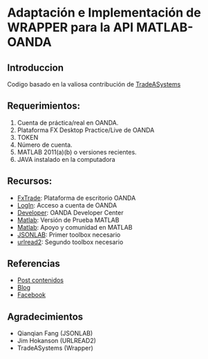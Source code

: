 # Adaptación e Implementación de WRAPPER para la API MATLAB-OANDA

## Introduccion
Codigo basado en la valiosa contribución de [TradeASystems](https://github.com/tradeasystems/MatlabOanda_Wrapper)


## Requerimientos:

1. Cuenta de práctica/real en OANDA.
2. Plataforma FX Desktop Practice/Live de OANDA
3. TOKEN
4. Número de cuenta.
5. MATLAB 2011(a)(b) o versiones recientes.
6. JAVA instalado en la computadora

## Recursos:

- [FxTrade](http://fxtrade.oanda.com/trade-forex/fxtrade/desktop): Plataforma de escritorio OANDA 
- [LogIn](https://fxtrade.oanda.com/demo-account/login?app_name=SecureSignIn): Acceso a cuenta de OANDA
- [Developer](http://developer.oanda.com/rest-live/introduction/): OANDA Developer Center
- [Matlab](https://www.mathworks.com/programs/trials/trial_request.html): Versión de Prueba MATLAB 
- [Matlab](http://www.mathworks.com/matlabcentral/): Apoyo y comunidad en MATLAB 
- [JSONLAB](http://www.mathworks.com/matlabcentral/fileexchange/33381-jsonlab--a-toolbox-to-encode-decode-json-files-in-matlab-octave): Primer toolbox necesario
- [urlread2](http://www.mathworks.com/matlabcentral/fileexchange/35693-urlread2   ): Segundo toolbox necesario

## Referencias

- [Post contenidos](http://roic.mx/api_myst)
- [Blog](http://roic.mx)
- [Facebook](https://www.facebook.com/Roicifmx)

## Agradecimientos
- Qianqian Fang (JSONLAB)
- Jim Hokanson (URLREAD2)
- TradeASystems (Wrapper)
